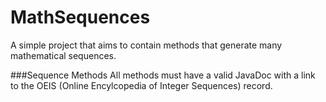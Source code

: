# MathSequences
A simple project that aims to contain methods that generate many mathematical sequences.

###Sequence Methods
All methods must have a valid JavaDoc with a link to the OEIS (Online Encylcopedia of Integer Sequences) record.
